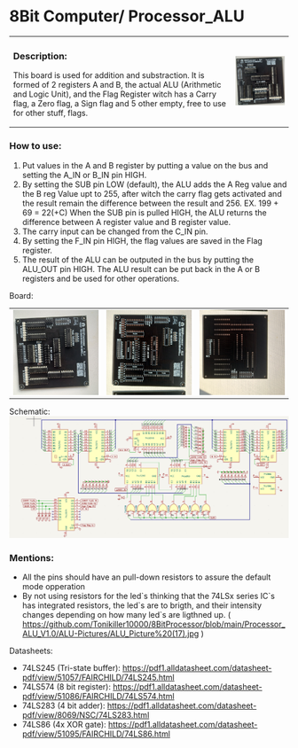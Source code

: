 # 8Bit Computer/ Processor_ALU



<table>
  <tr>
    <td>
    
### Description:
This board is used for addition and substraction. It is formed of 2 registers A and B, the actual ALU (Arithmetic and Logic Unit), and the Flag Register witch has a Carry flag, a Zero flag, a Sign flag and 5 other empty, free to use for other stuff, flags. 
    </td>
    <td widht=40%> <img src="https://github.com/Tonikiller10000/8BitProcessor/blob/main/Processor_ALU_V1.0/ALU-Pictures/ALU_Picture%20(6).png"/> </td>
  </tr>
 </table>

### How to use:
1. Put values in the A and B register by putting a value on the bus and setting the A_IN or B_IN pin HIGH.
2. By setting the SUB pin LOW (default), the ALU adds the A Reg value and the B reg Value upt to 255, 
after witch the carry flag gets activated and the result remain the difference between the result and 256.
EX. 199 + 69 = 22(+C)
When the SUB pin is pulled HIGH, the ALU returns the difference between A register value and B register value.
3. The carry input can be changed from the C_IN pin.
4. By setting the F_IN pin HIGH, the flag values are saved in the Flag register. 
5. The result of the ALU can be outputed in the bus by putting the ALU_OUT pin HIGH.
The ALU result can be put back in the A or B registers and be used for other operations.

Board:
<table>
  <tr>
    <td><img src="https://github.com/Tonikiller10000/8BitProcessor/blob/main/Processor_ALU_V1.0/ALU-Pictures/ALU_Picture%20(18).jpg"/></td>
    <td><img src="https://github.com/Tonikiller10000/8BitProcessor/blob/main/Processor_ALU_V1.0/ALU-Pictures/ALU_Picture%20(11).jpg"/></td>
    <td><img src="https://github.com/Tonikiller10000/8BitProcessor/blob/main/Processor_ALU_V1.0/ALU-Pictures/ALU_Picture%20(12).jpg"/></td>
  </tr>
 </table>
Schematic:
<img src="https://github.com/Tonikiller10000/8BitProcessor/blob/main/Processor_ALU_V1.0/ALU-Pictures/ALU_Picture%20(5).png"/>


### Mentions:
- All the pins should have an pull-down resistors to assure the default mode opperation
- By not using resistors for the led\`s thinking that the 74LSx series IC\`s has integrated resistors, the led\`s are to brigth, and their intensity changes depending on how many led\`s are ligthned up. ( https://github.com/Tonikiller10000/8BitProcessor/blob/main/Processor_ALU_V1.0/ALU-Pictures/ALU_Picture%20(17).jpg )


Datasheets:
- 74LS245 (Tri-state buffer): https://pdf1.alldatasheet.com/datasheet-pdf/view/51057/FAIRCHILD/74LS245.html
- 74LS574 (8 bit register): https://pdf1.alldatasheet.com/datasheet-pdf/view/51086/FAIRCHILD/74LS574.html
- 74LS283 (4 bit adder): https://pdf1.alldatasheet.com/datasheet-pdf/view/8069/NSC/74LS283.html
- 74LS86 (4x XOR gate): https://pdf1.alldatasheet.com/datasheet-pdf/view/51095/FAIRCHILD/74LS86.html
